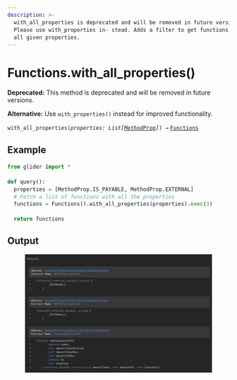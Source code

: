 ```yaml
---
description: >-
  with_all_properties is deprecated and will be removed in future versions.
  Please use with_properties in- stead. Adds a filter to get functions that have
  all given properties.
---
```


# Functions.with\_all\_properties()

**Deprecated:** This method is deprecated and will be removed in future versions.

**Alternative:** Use `with_properties()` instead for improved functionality.

`with_all_properties(`_`properties: List[`_[_`MethodProp`_](../methodprop/)_`]`_`) →` [`Functions`](./)

## Example

```python
from glider import *

def query():
  properties = [MethodProp.IS_PAYABLE, MethodProp.EXTERNAL]
  # Fetch a list of functions with all the properties
  functions = Functions().with_all_properties(properties).exec(3)

  return functions
```

## Output

<figure><img src="../../../.gitbook/assets/image (2) (1) (1) (1) (1) (1).png" alt=""><figcaption></figcaption></figure>
